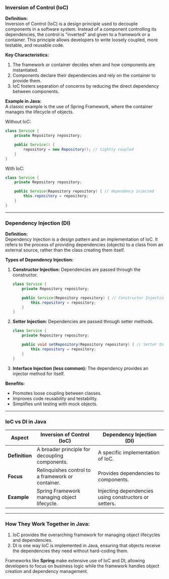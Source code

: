### **Inversion of Control (IoC)**

**Definition:**  
Inversion of Control (IoC) is a design principle used to decouple components in a software system. Instead of a component controlling its dependencies, the control is "inverted" and given to a framework or a container. This principle allows developers to write loosely coupled, more testable, and reusable code.

**Key Characteristics:**
1. The framework or container decides when and how components are instantiated.
2. Components declare their dependencies and rely on the container to provide them.
3. IoC fosters separation of concerns by reducing the direct dependency between components.

**Example in Java:**  
A classic example is the use of Spring Framework, where the container manages the lifecycle of objects.

Without IoC:
```java
class Service {
    private Repository repository;

    public Service() {
        repository = new Repository(); // tightly coupled
    }
}
```

With IoC:
```java
class Service {
    private Repository repository;

    public Service(Repository repository) { // dependency injected
        this.repository = repository;
    }
}
```

---

### **Dependency Injection (DI)**

**Definition:**  
Dependency Injection is a design pattern and an implementation of IoC. It refers to the process of providing dependencies (objects) to a class from an external source, rather than the class creating them itself. 

**Types of Dependency Injection:**
1. **Constructor Injection:** Dependencies are passed through the constructor.
   ```java
   class Service {
       private Repository repository;

       public Service(Repository repository) { // Constructor Injection
           this.repository = repository;
       }
   }
   ```
2. **Setter Injection:** Dependencies are passed through setter methods.
   ```java
   class Service {
       private Repository repository;

       public void setRepository(Repository repository) { // Setter Injection
           this.repository = repository;
       }
   }
   ```
3. **Interface Injection (less common):** The dependency provides an injector method for itself.

**Benefits:**
- Promotes loose coupling between classes.
- Improves code reusability and testability.
- Simplifies unit testing with mock objects.

---

### **IoC vs DI in Java**
| **Aspect**                 | **Inversion of Control (IoC)**            | **Dependency Injection (DI)**            |
|----------------------------|-------------------------------------------|------------------------------------------|
| **Definition**             | A broader principle for decoupling components. | A specific implementation of IoC.        |
| **Focus**                  | Relinquishes control to a framework or container. | Provides dependencies to components.     |
| **Example**                | Spring Framework managing object lifecycle. | Injecting dependencies using constructors or setters. |

---

### **How They Work Together in Java:**
1. IoC provides the overarching framework for managing object lifecycles and dependencies.
2. DI is one way IoC is implemented in Java, ensuring that objects receive the dependencies they need without hard-coding them.

Frameworks like **Spring** make extensive use of IoC and DI, allowing developers to focus on business logic while the framework handles object creation and dependency management.

